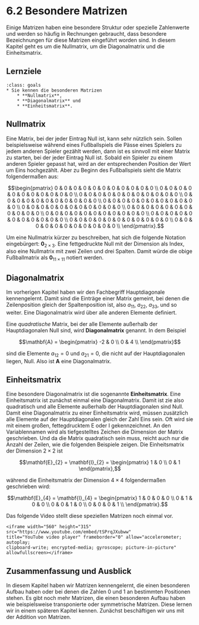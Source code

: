 # 6.2 Besondere Matrizen

Einige Matrizen haben eine besondere Struktur oder spezielle Zahlenwerte und
werden so häufig in Rechnungen gebraucht, dass besondere Bezeichnungen für diese
Matrizen eingeführt worden sind. In diesem Kapitel geht es um die Nullmatrix, um
die Diagonalmatrix und die Einheitsmatrix.

## Lernziele

```{admonition} Lernziele
:class: goals
* Sie kennen die besonderen Matrizen 
    * **Nullmatrix**,
    * **Diagonalmatrix** und
    * **Einheitsmatrix**.
```

## Nullmatrix

Eine Matrix, bei der jeder Eintrag Null ist, kann sehr nützlich sein. Sollen
beispielsweise während eines Fußballspiels die Pässe eines Spielers zu jedem
anderen Spieler gezählt werden, dann ist es sinnvoll mit einer Matrix zu
starten, bei der jeder Eintrag Null ist. Sobald ein Spieler zu einem anderen
Spieler gepasst hat, wird an der entsprechenden Position der Wert um Eins
hochgezählt. Aber zu Beginn des Fußballspiels sieht die Matrix folgendermaßen
aus:

$$\begin{pmatrix}
0 & 0 & 0 & 0 & 0 & 0 & 0 & 0 & 0 & 0 & 0 \\
0 & 0 & 0 & 0 & 0 & 0 & 0 & 0 & 0 & 0 & 0 \\
0 & 0 & 0 & 0 & 0 & 0 & 0 & 0 & 0 & 0 & 0 \\
0 & 0 & 0 & 0 & 0 & 0 & 0 & 0 & 0 & 0 & 0 \\
0 & 0 & 0 & 0 & 0 & 0 & 0 & 0 & 0 & 0 & 0 \\
0 & 0 & 0 & 0 & 0 & 0 & 0 & 0 & 0 & 0 & 0 \\
0 & 0 & 0 & 0 & 0 & 0 & 0 & 0 & 0 & 0 & 0 \\
0 & 0 & 0 & 0 & 0 & 0 & 0 & 0 & 0 & 0 & 0 \\
0 & 0 & 0 & 0 & 0 & 0 & 0 & 0 & 0 & 0 & 0 \\
0 & 0 & 0 & 0 & 0 & 0 & 0 & 0 & 0 & 0 & 0 \\
0 & 0 & 0 & 0 & 0 & 0 & 0 & 0 & 0 & 0 & 0 \\
\end{pmatrix}.$$

Um eine Nullmatrix kürzer zu beschreiben, hat sich die folgende Notation
eingebürgert: $\mathbf{0}_{2\times 3}$. Eine fettgedruckte Null mit der
Dimension als Index, also eine Nullmatrix mit zwei Zeilen und drei Spalten.
Damit würde die obige Fußballmatrix als $\mathbf{0}_{11\times 11}$ notiert
werden.

## Diagonalmatrix

Im vorherigen Kapitel haben wir den Fachbegriff Hauptdiagonale kennengelernt.
Damit sind die Einträge einer Matrix gemeint, bei denen die Zeilenposition
gleich der Spaltenposition ist, also $a_{11}$, $a_{22}$, $a_{33}$, und so
weiter. Eine Diagonalmatrix wird über alle anderen Elemente definiert.  

Eine *quadratische* Matrix, bei der alle Elemente außerhalb der Hauptdiagonalen
Null sind, wird **Diagonalmatrix** genannt. In dem Beispiel

$$\mathbf{A} = \begin{pmatrix} -2 & 0 \\
0 & 4 \\
\end{pmatrix}$$

sind die Elemente $a_{12} = 0$ und $a_{21} = 0$, die nicht auf der
Hauptdiagonalen liegen, Null. Also ist $\mathbf{A}$ eine Diagonalmatrix.

## Einheitsmatrix

Eine besondere Diagonalmatrix ist die sogenannte **Einheitsmatrix**. Eine
Einheitsmatrix ist zunächst einmal eine Diagonalmatrix. Damit ist zie also
quadratisch und alle Elemente außerhalb der Hauptdiagonalen sind Null. Damit
eine Diagonalmatrix zu einer Einheitsmatrix wird, müssen zusätzlich alle
Elemente auf der Hauptdiagonalen gleich der Zahl Eins sein. Oft wird sie mit
einem großen, fettegdrucktem E oder I gekennzeichnet. An den Variablennamen wird
als tiefgestelltes Zeichen die Dimension der Matrix geschrieben. Und da die
Matrix quadratisch sein muss, reicht auch nur die Anzahl der Zeilen, wie die
folgenden Beispiele zeigen. Die Einheitsmatrix der Dimension $2\times 2$ ist

$$\mathbf{E}_{2} = \mathbf{I}_{2} =
\begin{pmatrix} 1 & 0 \\ 0 & 1 \end{pmatrix},$$

während die Einheitsmatrix der Dimension $4\times 4$ folgendermaßen geschrieben
wird:

$$\mathbf{E}_{4} = \mathbf{I}_{4} =
\begin{pmatrix}
1 & 0 & 0 & 0 \\
0 & 1 & 0 & 0 \\
0 & 0 & 1 & 0 \\
0 & 0 & 0 & 1 \\
\end{pmatrix}.$$

Das folgende Video stellt diese speziellen Matrizen noch einmal vor.

```{dropdown} Video "Spezielle Matrizen" von Mathematische Methoden
<iframe width="560" height="315" src="https://www.youtube.com/embed/tSPrqJXubww"
title="YouTube video player" frameborder="0" allow="accelerometer; autoplay;
clipboard-write; encrypted-media; gyroscope; picture-in-picture" allowfullscreen></iframe>
```

## Zusammenfassung und Ausblick

In diesem Kapitel haben wir Matrizen kennengelernt, die einen besonderen Aufbau
haben oder bei denen die Zahlen 0 und 1 an bestimmten Positionen stehen. Es gibt
noch mehr Matrizen, die einen besonderen Aufbau haben wie beispielsweise
transponierte oder symmetrische Matrizen. Diese lernen wir in einem späteren
Kapitel kennen. Zunächst beschäftigen wir uns mit der Addition von Matrizen.
